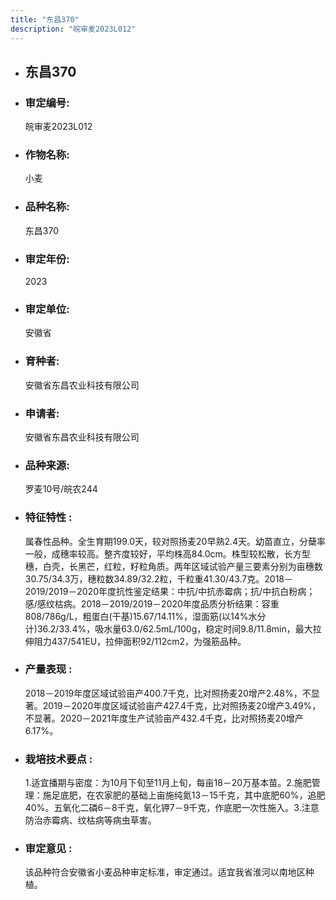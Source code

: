 ```yaml
---
title: "东昌370"
description: "皖审麦2023L012"
---
```

* ## 东昌370
* ###  审定编号:  
   皖审麦2023L012

*  ### 作物名称:  
   小麦

*   ###  品种名称: 
    东昌370

*   ### 审定年份: 
    2023

*   ### 审定单位:  
    安徽省

*   ### 育种者:  
    安徽省东昌农业科技有限公司

*   ### 申请者:  
    安徽省东昌农业科技有限公司

*   ### 品种来源:  
    罗麦10号/皖农244

*   ### 特征特性 : 
    属春性品种。全生育期199.0天，较对照扬麦20早熟2.4天。幼苗直立，分蘖率一般，成穗率较高。整齐度较好，平均株高84.0cm。株型较松散，长方型穗，白壳，长黑芒，红粒，籽粒角质。两年区域试验产量三要素分别为亩穗数30.75/34.3万，穗粒数34.89/32.2粒，千粒重41.30/43.7克。2018－2019/2019－2020年度抗性鉴定结果：中抗/中抗赤霉病；抗/中抗白粉病；感/感纹枯病。2018－2019/2019－2020年度品质分析结果：容重808/786g/L，粗蛋白(干基)15.67/14.11%，湿面筋(以14%水分计)36.2/33.4%，吸水量63.0/62.5mL/100g，稳定时间9.8/11.8min，最大拉伸阻力437/541EU，拉伸面积92/112cm2，为强筋品种。

*   ### 产量表现 : 
    2018－2019年度区域试验亩产400.7千克，比对照扬麦20增产2.48%，不显著。2019－2020年度区域试验亩产427.4千克，比对照扬麦20增产3.49%，不显著。2020－2021年度生产试验亩产432.4千克，比对照扬麦20增产6.17%。

*   ### 栽培技术要点 : 
    1.适宜播期与密度：为10月下旬至11月上旬，每亩18－20万基本苗。2.施肥管理：施足底肥，在农家肥的基础上亩施纯氮13－15千克，其中底肥60%，追肥40%。五氧化二磷6－8千克，氧化钾7－9千克，作底肥一次性施入。3.注意防治赤霉病、纹枯病等病虫草害。

*   ### 审定意见 : 
    该品种符合安徽省小麦品种审定标准，审定通过。适宜我省淮河以南地区种植。
